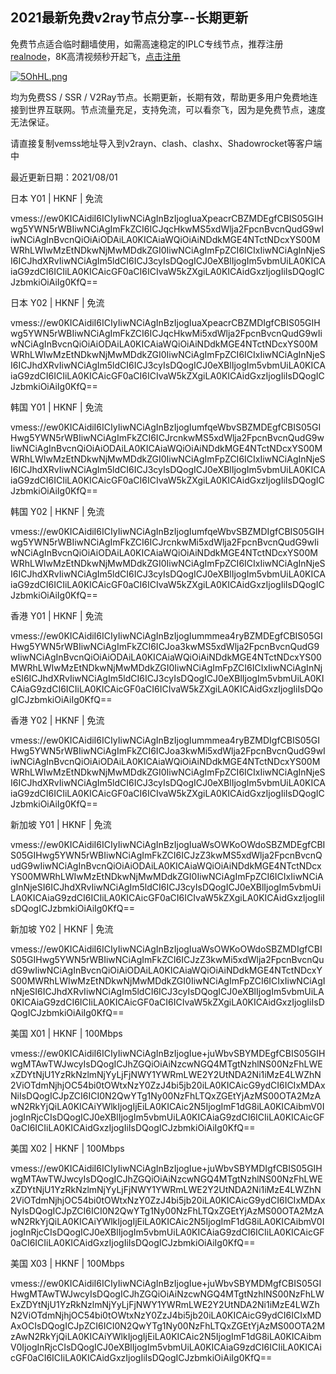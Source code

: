 ## 2021最新免费v2ray节点分享--长期更新

免费节点适合临时翻墙使用，如需高速稳定的IPLC专线节点，推荐注册[realnode](https://user.realnode.co/#/register?code=c0tBDrSC)，8K高清视频秒开起飞，[点击注册](https://user.realnode.co/#/register?code=c0tBDrSC)

[![5OhHL.png](https://i.w3tt.com/2021/09/01/5OhHL.png)](https://user.realnode.co/#/register?code=c0tBDrSC)

均为免费SS / SSR / V2Ray节点。长期更新，长期有效，帮助更多用户免费地连接到世界互联网。节点流量充足，支持免流，可以看奈飞，因为是免费节点，速度无法保证。

请直接复制vemss地址导入到v2rayn、clash、clashx、Shadowrocket等客户端中

最近更新日期：2021/08/01

日本 Y01 | HKNF | 免流

vmess://ew0KICAidiI6ICIyIiwNCiAgInBzIjogIuaXpeacrCBZMDEgfCBIS05GIHwg5YWN5rWBIiwNCiAgImFkZCI6ICJqcHkwMS5xdWlja2FpcnBvcnQudG9wIiwNCiAgInBvcnQiOiAiODAiLA0KICAiaWQiOiAiNDdkMGE4NTctNDcxYS00MWRhLWIwMzEtNDkwNjMwMDdkZGI0IiwNCiAgImFpZCI6ICIxIiwNCiAgInNjeSI6ICJhdXRvIiwNCiAgIm5ldCI6ICJ3cyIsDQogICJ0eXBlIjogIm5vbmUiLA0KICAiaG9zdCI6ICIiLA0KICAicGF0aCI6ICIvaW5kZXgiLA0KICAidGxzIjogIiIsDQogICJzbmkiOiAiIg0KfQ==

日本 Y02 | HKNF | 免流

vmess://ew0KICAidiI6ICIyIiwNCiAgInBzIjogIuaXpeacrCBZMDIgfCBIS05GIHwg5YWN5rWBIiwNCiAgImFkZCI6ICJqcHkwMi5xdWlja2FpcnBvcnQudG9wIiwNCiAgInBvcnQiOiAiODAiLA0KICAiaWQiOiAiNDdkMGE4NTctNDcxYS00MWRhLWIwMzEtNDkwNjMwMDdkZGI0IiwNCiAgImFpZCI6ICIxIiwNCiAgInNjeSI6ICJhdXRvIiwNCiAgIm5ldCI6ICJ3cyIsDQogICJ0eXBlIjogIm5vbmUiLA0KICAiaG9zdCI6ICIiLA0KICAicGF0aCI6ICIvaW5kZXgiLA0KICAidGxzIjogIiIsDQogICJzbmkiOiAiIg0KfQ==

韩国 Y01 | HKNF | 免流

vmess://ew0KICAidiI6ICIyIiwNCiAgInBzIjogIumfqeWbvSBZMDEgfCBIS05GIHwg5YWN5rWBIiwNCiAgImFkZCI6ICJrcnkwMS5xdWlja2FpcnBvcnQudG9wIiwNCiAgInBvcnQiOiAiODAiLA0KICAiaWQiOiAiNDdkMGE4NTctNDcxYS00MWRhLWIwMzEtNDkwNjMwMDdkZGI0IiwNCiAgImFpZCI6ICIxIiwNCiAgInNjeSI6ICJhdXRvIiwNCiAgIm5ldCI6ICJ3cyIsDQogICJ0eXBlIjogIm5vbmUiLA0KICAiaG9zdCI6ICIiLA0KICAicGF0aCI6ICIvaW5kZXgiLA0KICAidGxzIjogIiIsDQogICJzbmkiOiAiIg0KfQ==

韩国 Y02 | HKNF | 免流

vmess://ew0KICAidiI6ICIyIiwNCiAgInBzIjogIumfqeWbvSBZMDIgfCBIS05GIHwg5YWN5rWBIiwNCiAgImFkZCI6ICJrcnkwMi5xdWlja2FpcnBvcnQudG9wIiwNCiAgInBvcnQiOiAiODAiLA0KICAiaWQiOiAiNDdkMGE4NTctNDcxYS00MWRhLWIwMzEtNDkwNjMwMDdkZGI0IiwNCiAgImFpZCI6ICIxIiwNCiAgInNjeSI6ICJhdXRvIiwNCiAgIm5ldCI6ICJ3cyIsDQogICJ0eXBlIjogIm5vbmUiLA0KICAiaG9zdCI6ICIiLA0KICAicGF0aCI6ICIvaW5kZXgiLA0KICAidGxzIjogIiIsDQogICJzbmkiOiAiIg0KfQ==

香港 Y01 | HKNF | 免流

vmess://ew0KICAidiI6ICIyIiwNCiAgInBzIjogIummmea4ryBZMDEgfCBIS05GIHwg5YWN5rWBIiwNCiAgImFkZCI6ICJoa3kwMS5xdWlja2FpcnBvcnQudG9wIiwNCiAgInBvcnQiOiAiODAiLA0KICAiaWQiOiAiNDdkMGE4NTctNDcxYS00MWRhLWIwMzEtNDkwNjMwMDdkZGI0IiwNCiAgImFpZCI6ICIxIiwNCiAgInNjeSI6ICJhdXRvIiwNCiAgIm5ldCI6ICJ3cyIsDQogICJ0eXBlIjogIm5vbmUiLA0KICAiaG9zdCI6ICIiLA0KICAicGF0aCI6ICIvaW5kZXgiLA0KICAidGxzIjogIiIsDQogICJzbmkiOiAiIg0KfQ==

香港 Y02 | HKNF | 免流

vmess://ew0KICAidiI6ICIyIiwNCiAgInBzIjogIummmea4ryBZMDIgfCBIS05GIHwg5YWN5rWBIiwNCiAgImFkZCI6ICJoa3kwMi5xdWlja2FpcnBvcnQudG9wIiwNCiAgInBvcnQiOiAiODAiLA0KICAiaWQiOiAiNDdkMGE4NTctNDcxYS00MWRhLWIwMzEtNDkwNjMwMDdkZGI0IiwNCiAgImFpZCI6ICIxIiwNCiAgInNjeSI6ICJhdXRvIiwNCiAgIm5ldCI6ICJ3cyIsDQogICJ0eXBlIjogIm5vbmUiLA0KICAiaG9zdCI6ICIiLA0KICAicGF0aCI6ICIvaW5kZXgiLA0KICAidGxzIjogIiIsDQogICJzbmkiOiAiIg0KfQ==

新加坡 Y01 | HKNF | 免流

vmess://ew0KICAidiI6ICIyIiwNCiAgInBzIjogIuaWsOWKoOWdoSBZMDEgfCBIS05GIHwg5YWN5rWBIiwNCiAgImFkZCI6ICJzZ3kwMS5xdWlja2FpcnBvcnQudG9wIiwNCiAgInBvcnQiOiAiODAiLA0KICAiaWQiOiAiNDdkMGE4NTctNDcxYS00MWRhLWIwMzEtNDkwNjMwMDdkZGI0IiwNCiAgImFpZCI6ICIxIiwNCiAgInNjeSI6ICJhdXRvIiwNCiAgIm5ldCI6ICJ3cyIsDQogICJ0eXBlIjogIm5vbmUiLA0KICAiaG9zdCI6ICIiLA0KICAicGF0aCI6ICIvaW5kZXgiLA0KICAidGxzIjogIiIsDQogICJzbmkiOiAiIg0KfQ==

新加坡 Y02 | HKNF | 免流

vmess://ew0KICAidiI6ICIyIiwNCiAgInBzIjogIuaWsOWKoOWdoSBZMDIgfCBIS05GIHwg5YWN5rWBIiwNCiAgImFkZCI6ICJzZ3kwMi5xdWlja2FpcnBvcnQudG9wIiwNCiAgInBvcnQiOiAiODAiLA0KICAiaWQiOiAiNDdkMGE4NTctNDcxYS00MWRhLWIwMzEtNDkwNjMwMDdkZGI0IiwNCiAgImFpZCI6ICIxIiwNCiAgInNjeSI6ICJhdXRvIiwNCiAgIm5ldCI6ICJ3cyIsDQogICJ0eXBlIjogIm5vbmUiLA0KICAiaG9zdCI6ICIiLA0KICAicGF0aCI6ICIvaW5kZXgiLA0KICAidGxzIjogIiIsDQogICJzbmkiOiAiIg0KfQ==

美国 X01 | HKNF | 100Mbps

vmess://ew0KICAidiI6ICIyIiwNCiAgInBzIjogIue+juWbvSBYMDEgfCBIS05GIHwgMTAwTWJwcyIsDQogICJhZGQiOiAiNzcwNGQ4MTgtNzhlNS00NzFhLWExZDYtNjU1YzRkNzlmNjYyLjFjNWY1YWRmLWE2Y2UtNDA2Ni1iMzE4LWZhN2ViOTdmNjhjOC54bi0tOWtxNzY0ZzJ4bi5jb20iLA0KICAicG9ydCI6ICIxMDAxNiIsDQogICJpZCI6ICI0N2QwYTg1Ny00NzFhLTQxZGEtYjAzMS00OTA2MzAwN2RkYjQiLA0KICAiYWlkIjogIjEiLA0KICAic2N5IjogImF1dG8iLA0KICAibmV0IjogInRjcCIsDQogICJ0eXBlIjogIm5vbmUiLA0KICAiaG9zdCI6ICIiLA0KICAicGF0aCI6ICIiLA0KICAidGxzIjogIiIsDQogICJzbmkiOiAiIg0KfQ==

美国 X02 | HKNF | 100Mbps

vmess://ew0KICAidiI6ICIyIiwNCiAgInBzIjogIue+juWbvSBYMDIgfCBIS05GIHwgMTAwTWJwcyIsDQogICJhZGQiOiAiNzcwNGQ4MTgtNzhlNS00NzFhLWExZDYtNjU1YzRkNzlmNjYyLjFjNWY1YWRmLWE2Y2UtNDA2Ni1iMzE4LWZhN2ViOTdmNjhjOC54bi0tOWtxNzY0ZzJ4bi5jb20iLA0KICAicG9ydCI6ICIxMDAxNyIsDQogICJpZCI6ICI0N2QwYTg1Ny00NzFhLTQxZGEtYjAzMS00OTA2MzAwN2RkYjQiLA0KICAiYWlkIjogIjEiLA0KICAic2N5IjogImF1dG8iLA0KICAibmV0IjogInRjcCIsDQogICJ0eXBlIjogIm5vbmUiLA0KICAiaG9zdCI6ICIiLA0KICAicGF0aCI6ICIiLA0KICAidGxzIjogIiIsDQogICJzbmkiOiAiIg0KfQ==

美国 X03 | HKNF | 100Mbps

vmess://ew0KICAidiI6ICIyIiwNCiAgInBzIjogIue+juWbvSBYMDMgfCBIS05GIHwgMTAwTWJwcyIsDQogICJhZGQiOiAiNzcwNGQ4MTgtNzhlNS00NzFhLWExZDYtNjU1YzRkNzlmNjYyLjFjNWY1YWRmLWE2Y2UtNDA2Ni1iMzE4LWZhN2ViOTdmNjhjOC54bi0tOWtxNzY0ZzJ4bi5jb20iLA0KICAicG9ydCI6ICIxMDAxOCIsDQogICJpZCI6ICI0N2QwYTg1Ny00NzFhLTQxZGEtYjAzMS00OTA2MzAwN2RkYjQiLA0KICAiYWlkIjogIjEiLA0KICAic2N5IjogImF1dG8iLA0KICAibmV0IjogInRjcCIsDQogICJ0eXBlIjogIm5vbmUiLA0KICAiaG9zdCI6ICIiLA0KICAicGF0aCI6ICIiLA0KICAidGxzIjogIiIsDQogICJzbmkiOiAiIg0KfQ==
